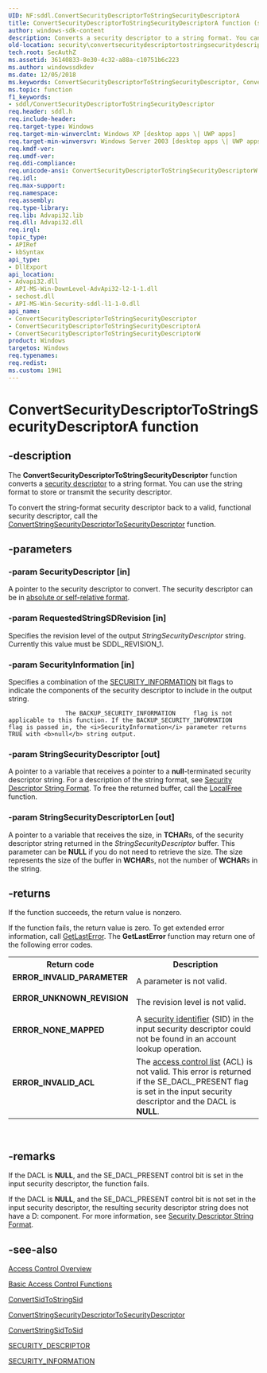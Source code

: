 ```yaml
---
UID: NF:sddl.ConvertSecurityDescriptorToStringSecurityDescriptorA
title: ConvertSecurityDescriptorToStringSecurityDescriptorA function (sddl.h)
author: windows-sdk-content
description: Converts a security descriptor to a string format. You can use the string format to store or transmit the security descriptor.
old-location: security\convertsecuritydescriptortostringsecuritydescriptor.htm
tech.root: SecAuthZ
ms.assetid: 36140833-8e30-4c32-a88a-c10751b6c223
ms.author: windowssdkdev
ms.date: 12/05/2018
ms.keywords: ConvertSecurityDescriptorToStringSecurityDescriptor, ConvertSecurityDescriptorToStringSecurityDescriptor function [Security], ConvertSecurityDescriptorToStringSecurityDescriptorA, ConvertSecurityDescriptorToStringSecurityDescriptorW, _win32_convertsecuritydescriptortostringsecuritydescriptor, sddl/ConvertSecurityDescriptorToStringSecurityDescriptor, sddl/ConvertSecurityDescriptorToStringSecurityDescriptorA, sddl/ConvertSecurityDescriptorToStringSecurityDescriptorW, security.convertsecuritydescriptortostringsecuritydescriptor
ms.topic: function
f1_keywords:
- sddl/ConvertSecurityDescriptorToStringSecurityDescriptor
req.header: sddl.h
req.include-header: 
req.target-type: Windows
req.target-min-winverclnt: Windows XP [desktop apps \| UWP apps]
req.target-min-winversvr: Windows Server 2003 [desktop apps \| UWP apps]
req.kmdf-ver: 
req.umdf-ver: 
req.ddi-compliance: 
req.unicode-ansi: ConvertSecurityDescriptorToStringSecurityDescriptorW (Unicode) and ConvertSecurityDescriptorToStringSecurityDescriptorA (ANSI)
req.idl: 
req.max-support: 
req.namespace: 
req.assembly: 
req.type-library: 
req.lib: Advapi32.lib
req.dll: Advapi32.dll
req.irql: 
topic_type:
- APIRef
- kbSyntax
api_type:
- DllExport
api_location:
- Advapi32.dll
- API-MS-Win-DownLevel-AdvApi32-l2-1-1.dll
- sechost.dll
- API-MS-Win-Security-sddl-l1-1-0.dll
api_name:
- ConvertSecurityDescriptorToStringSecurityDescriptor
- ConvertSecurityDescriptorToStringSecurityDescriptorA
- ConvertSecurityDescriptorToStringSecurityDescriptorW
product: Windows
targetos: Windows
req.typenames: 
req.redist: 
ms.custom: 19H1
---
```


# ConvertSecurityDescriptorToStringSecurityDescriptorA function


## -description


The <b>ConvertSecurityDescriptorToStringSecurityDescriptor</b> function converts a <a href="https://docs.microsoft.com/windows/desktop/SecGloss/s-gly">security descriptor</a> to a string format. You can use the string format to store or transmit the security descriptor.

To convert the string-format security descriptor back to a valid, functional security descriptor, call the 
<a href="https://docs.microsoft.com/windows/desktop/api/sddl/nf-sddl-convertstringsecuritydescriptortosecuritydescriptora">ConvertStringSecurityDescriptorToSecurityDescriptor</a> function.


## -parameters




### -param SecurityDescriptor [in]

A pointer to the security descriptor to convert. The security descriptor can be in 
<a href="https://docs.microsoft.com/windows/desktop/SecAuthZ/absolute-and-self-relative-security-descriptors">absolute or self-relative format</a>.


### -param RequestedStringSDRevision [in]

Specifies the revision level of the output <i>StringSecurityDescriptor</i> string. Currently this value must be SDDL_REVISION_1.


### -param SecurityInformation [in]

Specifies a combination of the 
<a href="https://docs.microsoft.com/windows/desktop/SecAuthZ/security-information">SECURITY_INFORMATION</a> bit flags to indicate the components of the security descriptor to include in the output string. 




					The BACKUP_SECURITY_INFORMATION 	flag is not applicable to this function. If the BACKUP_SECURITY_INFORMATION 	flag is passed in, the <i>SecurityInformation</i> parameter returns TRUE with <b>null</b> string output.


### -param StringSecurityDescriptor [out]

A pointer to a variable that receives a pointer to a <b>null</b>-terminated security descriptor string. For a description of the string format, see 
<a href="https://docs.microsoft.com/windows/desktop/SecAuthZ/security-descriptor-string-format">Security Descriptor String Format</a>. To free the returned buffer, call the 
<a href="https://docs.microsoft.com/windows/desktop/api/winbase/nf-winbase-localfree">LocalFree</a> function.


### -param StringSecurityDescriptorLen [out]

A pointer to a variable that receives the size, in <b>TCHAR</b>s, of the security descriptor string returned in the <i>StringSecurityDescriptor</i> buffer. This parameter can be <b>NULL</b> if you do not need to retrieve the size. The size represents the size of the buffer in <b>WCHAR</b>s, not the number of <b>WCHAR</b>s in the string.


## -returns



If the function succeeds, the return value is nonzero.

If the function fails, the return value is zero. To get extended error information, call 
<a href="https://docs.microsoft.com/windows/desktop/api/errhandlingapi/nf-errhandlingapi-getlasterror">GetLastError</a>. The <b>GetLastError</b> function may return one of the following error codes.

<table>
<tr>
<th>Return code</th>
<th>Description</th>
</tr>
<tr>
<td width="40%">
<dl>
<dt><b>ERROR_INVALID_PARAMETER</b></dt>
</dl>
</td>
<td width="60%">
A parameter is not valid.

</td>
</tr>
<tr>
<td width="40%">
<dl>
<dt><b>ERROR_UNKNOWN_REVISION</b></dt>
</dl>
</td>
<td width="60%">
The revision level is not valid.

</td>
</tr>
<tr>
<td width="40%">
<dl>
<dt><b>ERROR_NONE_MAPPED</b></dt>
</dl>
</td>
<td width="60%">
A <a href="https://docs.microsoft.com/windows/desktop/SecGloss/s-gly">security identifier</a> (SID) in the input security descriptor could not be found in an account lookup operation.

</td>
</tr>
<tr>
<td width="40%">
<dl>
<dt><b>ERROR_INVALID_ACL</b></dt>
</dl>
</td>
<td width="60%">
The <a href="https://docs.microsoft.com/windows/desktop/SecGloss/a-gly">access control list</a> (ACL) is not valid. This error is returned if the SE_DACL_PRESENT flag is set in the input security descriptor and the DACL is <b>NULL</b>.

</td>
</tr>
</table>
 




## -remarks



If the DACL is <b>NULL</b>, and the SE_DACL_PRESENT control bit is set in the input security descriptor, the function fails.

If the DACL is <b>NULL</b>, and the SE_DACL_PRESENT control bit is not set in the input security descriptor, the resulting security descriptor string does not have a D: component. For more information, see 
<a href="https://docs.microsoft.com/windows/desktop/SecAuthZ/security-descriptor-string-format">Security Descriptor String Format</a>.




## -see-also




<a href="https://docs.microsoft.com/windows/desktop/SecAuthZ/access-control">Access Control Overview</a>



<a href="https://docs.microsoft.com/windows/desktop/SecAuthZ/authorization-functions">Basic Access Control Functions</a>



<a href="https://docs.microsoft.com/windows/desktop/api/sddl/nf-sddl-convertsidtostringsida">ConvertSidToStringSid</a>



<a href="https://docs.microsoft.com/windows/desktop/api/sddl/nf-sddl-convertstringsecuritydescriptortosecuritydescriptora">ConvertStringSecurityDescriptorToSecurityDescriptor</a>



<a href="https://docs.microsoft.com/windows/desktop/api/sddl/nf-sddl-convertstringsidtosida">ConvertStringSidToSid</a>



<a href="https://docs.microsoft.com/windows/desktop/api/winnt/ns-winnt-security_descriptor">SECURITY_DESCRIPTOR</a>



<a href="https://docs.microsoft.com/windows/desktop/SecAuthZ/security-information">SECURITY_INFORMATION</a>
 

 

